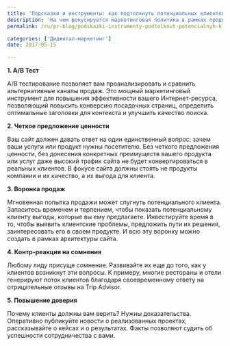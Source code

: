 ```yaml
---
title: 'Подсказки и инструменты: как подтолкнуть потенциальных клиентов к покупке?'
description: 'На чем фокусируется маркетинговая политика в рамках продвижения продукта? Наверняка вы инвестируете время и другие ресурсы в развитие корпоративного сайта, а также проводите дни напролет в разработке интересного контента. Однако красивая страничка в сети и качественный продукт – недостаточно, если вы неспособны конвертировать посетителей в реальных клиентов. Консалтинговая'
permalink: /ru/pr-blog/podskazki-instrumenty-podtolknut-potencialnyh-klientov

categories: ['Диджитал-маркетинг']
date: 2017-05-15

---
```

<p><strong>1. A/B Тест</strong></p>
<p>A/B тестирование позволяет вам проанализировать и сравнить альтернативные каналы продаж. Это мощный маркетинговый инструмент для повышения эффективности вашего Интернет-ресурса, позволяющий повысить конверсию посадочных страниц, определить оптимальные заголовки для контекста и улучшить качество поиска.</p>
<p><strong>2. Четкое предложение ценности</strong></p>
<p>Ваш сайт должен давать ответ на один единственный вопрос: зачем ваши услуги или продукт нужны посетителю. Без четкого предложения ценности, без донесения конкретных преимуществ вашего продукта или услуг даже высокий трафик сайта не будет конвертироваться в реальных клиентов. В фокусе сайта должны стоять не продукты компании и их качество, а их выгода для клиента.</p>
<p><strong>3. Воронка продаж</strong></p>
<p>Мгновенная попытка продажи может спугнуть потенциального клиента. Запаситесь временем и терпением, чтобы показать потенциальному клиенту выгоды, которые вы ему предлагаете. Инвестируйте время в то, чтобы выявить клиентские проблемы, предложить пути их решения, заинтересовать его в своем продукте. И всю эту воронку можно создать в рамках архитектуры сайта.</p>
<p><strong>4. Контр-реакция на сомнения</strong></p>
<p>Любому лиду присуще сомнение. Развивайте их еще до того, как у клиентов возникнут эти вопросы. К примеру, многие рестораны и отели генерируют поток клиентов благодаря своевременному ответу на отрицательные отзывы на Trip Advisor.</p>
<p><strong>5. Повышение доверия</strong></p>
<p>Почему клиенты должны вам верить? Нужны доказательства. Оперативно публикуйте новости о реализованных проектах, рассказывайте о кейсах и о результатах. Факты позволяют судить об успешности сотрудничества с вами.</p>

